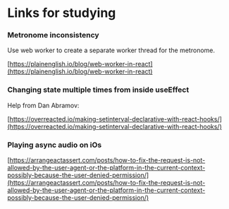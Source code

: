 # Links for studying

### Metronome inconsistency

Use web worker to create a separate worker thread for the metronome.

[https://plainenglish.io/blog/web-worker-in-react](https://plainenglish.io/blog/web-worker-in-react)

### Changing state multiple times from inside useEffect

Help from Dan Abramov:

[https://overreacted.io/making-setinterval-declarative-with-react-hooks/](https://overreacted.io/making-setinterval-declarative-with-react-hooks/)

### Playing async audio on iOs

[https://arrangeactassert.com/posts/how-to-fix-the-request-is-not-allowed-by-the-user-agent-or-the-platform-in-the-current-context-possibly-because-the-user-denied-permission/](https://arrangeactassert.com/posts/how-to-fix-the-request-is-not-allowed-by-the-user-agent-or-the-platform-in-the-current-context-possibly-because-the-user-denied-permission/)
